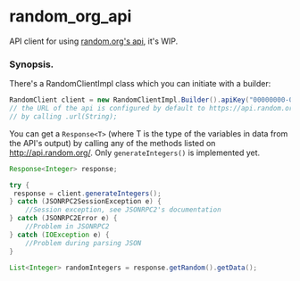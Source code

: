 # random_org_api

API client for using [random.org's api](http://api.random.org/), it's WIP.

### Synopsis.

There's a RandomClientImpl class which you can initiate with a builder:
```java
RandomClient client = new RandomClientImpl.Builder().apiKey("00000000-0000-0000-0000-000000000123").build();
// the URL of the api is configured by default to https://api.random.org/json-rpc/1/invoke, you can set it before build
// by calling .url(String);
```

You can get a `Response<T>` (where T is the type of the variables in data from the API's output) by calling any of the
methods listed on http://api.random.org/. Only `generateIntegers()` is implemented yet.
```java
Response<Integer> response;

try {
 response = client.generateIntegers();
} catch (JSONRPC2SessionException e) {
    //Session exception, see JSONRPC2's documentation
} catch (JSONRPC2Error e) {
    //Problem in JSONRPC2
} catch (IOException e) {
    //Problem during parsing JSON
}

List<Integer> randomIntegers = response.getRandom().getData();
```
